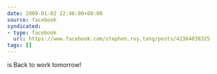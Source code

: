 ```yaml
---
date: 2009-01-02 22:46:00+08:00
source: facebook
syndicated:
- type: facebook
  url: https://www.facebook.com/stephen.roy.tang/posts/42364038325
tags: []
---
```


is Back to work tomorrow!
